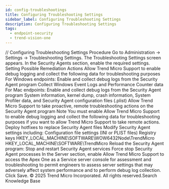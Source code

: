 ```yaml
---
id: config-troubleshootings
title: Configuring Troubleshooting Settings
sidebar_label: Configuring Troubleshooting Settings
description: Configuring Troubleshooting Settings
tags:
  - endpoint-security
  - trend-vision-one
---
```


/*<![CDATA[*/ $('#title').html($('meta[name=map-description]').attr('content')); /*]]>*/ Configuring Troubleshooting Settings Procedure Go to Administration → Settings → Troubleshooting Settings. The Troubleshooting Settings screen appears. In the Security Agents section, enable the required settings. Setting Possible Remediation Actions Allow Trend Micro Support to enable debug logging and collect the following data for troubleshooting purposes For Windows endpoints: Enable and collect debug logs from the Security Agent program Collect Windows Event Logs and Performance Counter data For Mac endpoints: Enable and collect debug logs from the Security Agent program System information, kernel dump, crash information, System Profiler data, and Security Agent configuration files (.plist) Allow Trend Micro Support to take proactive, remote troubleshooting actions on the Security Agent program Note You must enable Allow Trend Micro Support to enable debug logging and collect the following data for troubleshooting purposes if you want to allow Trend Micro Support to take remote actions. Deploy hotfixes to replace Security Agent files Modify Security Agent settings including: Configuration file settings (INI or PLIST files) Registry keys HKEY_LOCAL_MACHINE\SOFTWARE\WOW6432Node\TrendMicro HKEY_LOCAL_MACHINE\SOFTWARE\TrendMicro Reload the Security Agent program: Stop and restart Security Agent services Force stop Security Agent processes In the Server section, enable Allow Trend Micro Support to access the Apex One as a Service server console for assessment and troubleshooting to permit engineers to assess server settings that may adversely affect system performance and to perform debug log collection. Click Save. © 2025 Trend Micro Incorporated. All rights reserved.Search Knowledge Base